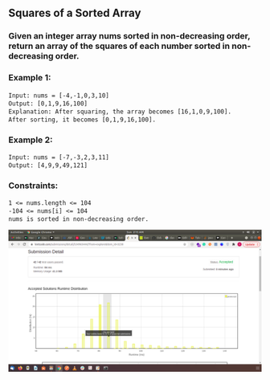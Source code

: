 
##  Squares of a Sorted Array

### Given an integer array nums sorted in non-decreasing order, return an array of the squares of each number sorted in non-decreasing order.

### Example 1:
```
Input: nums = [-4,-1,0,3,10]
Output: [0,1,9,16,100]
Explanation: After squaring, the array becomes [16,1,0,9,100].
After sorting, it becomes [0,1,9,16,100].

```
### Example 2:
```
Input: nums = [-7,-3,2,3,11]
Output: [4,9,9,49,121]
```

### Constraints:
```
1 <= nums.length <= 104
-104 <= nums[i] <= 104
nums is sorted in non-decreasing order.
```

![A test image](https://github.com/Odubolaoluwatimilehin/Solved-Algorithm-Problems/blob/master/SquaresSortedArray%20Problem/Screenshot%20from%202021-08-08%2002-15-07.png)
